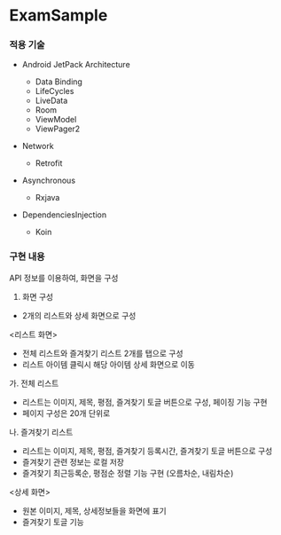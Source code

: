 # ExamSample

### 적용 기술
- Android JetPack Architecture
  - Data Binding
  - LifeCycles
  - LiveData
  - Room
  - ViewModel
  - ViewPager2

- Network
  - Retrofit

- Asynchronous
  - Rxjava

- DependenciesInjection
  - Koin

### 구현 내용
API 정보를 이용하여, 화면을 구성

1. 화면 구성
 - 2개의 리스트와 상세 화면으로 구성

 <리스트 화면>
  - 전체 리스트와 즐겨찾기 리스트 2개를 탭으로 구성
  - 리스트 아이템 클릭시 해당 아이템 상세 화면으로 이동

 가. 전체 리스트
  - 리스트는 이미지, 제목, 평점, 즐겨찾기 토글 버튼으로 구성, 페이징 기능 구현
  - 페이지 구성은 20개 단위로

 나. 즐겨찾기 리스트
  - 리스트는 이미지, 제목, 평점, 즐겨찾기 등록시간, 즐겨찾기 토글 버튼으로 구성
  - 즐겨찾기 관련 정보는 로컬 저장
  - 즐겨찾기 최근등록순, 평점순 정렬 기능 구현 (오름차순, 내림차순)

<상세 화면>
 - 원본 이미지, 제목, 상세정보들을 화면에 표기
 - 즐겨찾기 토글 기능
